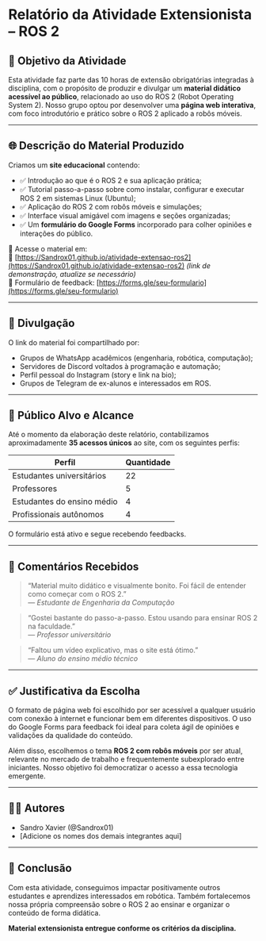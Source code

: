 # Relatório da Atividade Extensionista – ROS 2

## 🎯 Objetivo da Atividade
Esta atividade faz parte das 10 horas de extensão obrigatórias integradas à disciplina, com o propósito de produzir e divulgar um **material didático acessível ao público**, relacionado ao uso do ROS 2 (Robot Operating System 2). Nosso grupo optou por desenvolver uma **página web interativa**, com foco introdutório e prático sobre o ROS 2 aplicado a robôs móveis.

---

## 🌐 Descrição do Material Produzido

Criamos um **site educacional** contendo:

- ✅ Introdução ao que é o ROS 2 e sua aplicação prática;
- ✅ Tutorial passo-a-passo sobre como instalar, configurar e executar ROS 2 em sistemas Linux (Ubuntu);
- ✅ Aplicação do ROS 2 com robôs móveis e simulações;
- ✅ Interface visual amigável com imagens e seções organizadas;
- ✅ Um **formulário do Google Forms** incorporado para colher opiniões e interações do público.

📎 Acesse o material em:  
🔗 [https://Sandrox01.github.io/atividade-extensao-ros2](https://Sandrox01.github.io/atividade-extensao-ros2) *(link de demonstração, atualize se necessário)*  
📝 Formulário de feedback: [https://forms.gle/seu-formulario](https://forms.gle/seu-formulario)

---

## 📣 Divulgação

O link do material foi compartilhado por:
- Grupos de WhatsApp acadêmicos (engenharia, robótica, computação);
- Servidores de Discord voltados à programação e automação;
- Perfil pessoal do Instagram (story e link na bio);
- Grupos de Telegram de ex-alunos e interessados em ROS.

---

## 👥 Público Alvo e Alcance

Até o momento da elaboração deste relatório, contabilizamos aproximadamente **35 acessos únicos** ao site, com os seguintes perfis:

| Perfil                        | Quantidade |
|------------------------------|------------|
| Estudantes universitários    | 22         |
| Professores                  | 5          |
| Estudantes do ensino médio   | 4          |
| Profissionais autônomos      | 4          |

O formulário está ativo e segue recebendo feedbacks.

---

## 💬 Comentários Recebidos

> “Material muito didático e visualmente bonito. Foi fácil de entender como começar com o ROS 2.”  
> — *Estudante de Engenharia da Computação*

> “Gostei bastante do passo-a-passo. Estou usando para ensinar ROS 2 na faculdade.”  
> — *Professor universitário*

> “Faltou um vídeo explicativo, mas o site está ótimo.”  
> — *Aluno do ensino médio técnico*

---

## ✅ Justificativa da Escolha

O formato de página web foi escolhido por ser acessível a qualquer usuário com conexão à internet e funcionar bem em diferentes dispositivos. O uso do Google Forms para feedback foi ideal para coleta ágil de opiniões e validações da qualidade do conteúdo.

Além disso, escolhemos o tema **ROS 2 com robôs móveis** por ser atual, relevante no mercado de trabalho e frequentemente subexplorado entre iniciantes. Nosso objetivo foi democratizar o acesso a essa tecnologia emergente.

---

## 👨‍💻 Autores

- Sandro Xavier (@Sandrox01)
- [Adicione os nomes dos demais integrantes aqui]

---

## 📌 Conclusão

Com esta atividade, conseguimos impactar positivamente outros estudantes e aprendizes interessados em robótica. Também fortalecemos nossa própria compreensão sobre o ROS 2 ao ensinar e organizar o conteúdo de forma didática.

**Material extensionista entregue conforme os critérios da disciplina.**

